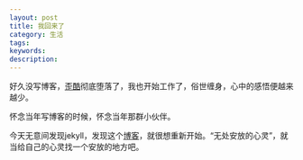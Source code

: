 ```yaml
---
layout: post
title: 我回来了
category: 生活
tags: 
keywords: 
description: 
---
```


好久没写博客，[歪酷](leonsky.ycool.com)彻底堕落了，我也开始工作了，俗世缠身，心中的感悟便越来越少。

怀念当年写博客的时候，怀念当年那群小伙伴。

今天无意间发现jekyll，发现这个[博客](http://painterlin.com/)，就很想重新开始。“无处安放的心灵”，就当给自己的心灵找一个安放的地方吧。
